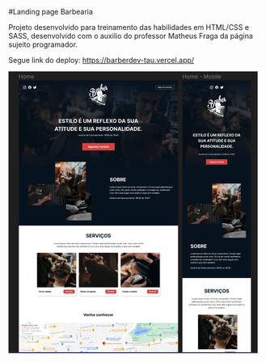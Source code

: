 #Landing page Barbearia

<p>
Projeto desenvolvido para treinamento das habilidades em HTML/CSS e SASS, desenvolvido com o auxilio do professor
Matheus Fraga da página sujeito programador.

Segue link do deploy: https://barberdev-tau.vercel.app/

![Alt text](image.png)
</p>